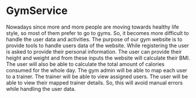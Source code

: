 # GymService
Nowadays since more and more people are moving towards healthy life style, so most of them prefer to go to gyms. So, it becomes more difficult to handle the user data and activities. The purpose of our gym website is to provide tools to handle users data of the website. While registering the user is asked to provide their personal information. The user can provide their height and weight and from these inputs the website will calculate their BMI. The user will also be able to calculate the total amount of calories consumed for the whole day. The gym admin will be able to map each user to a trainer. The trainer will be able to view assigned users. The user will be able to view their mapped trainer details. So, this will avoid manual errors while handling the user data.
